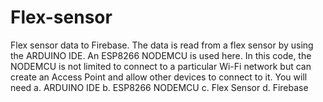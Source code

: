 # Flex-sensor
Flex sensor data to Firebase.
The data is read from a flex sensor by using the ARDUINO IDE. 
An ESP8266 NODEMCU is used here. 
In this code, the NODEMCU is not limited to connect to a particular Wi-Fi network but can create an Access Point and allow other devices to connect to it.
You will need
a. ARDUINO IDE
b. ESP8266 NODEMCU
c. Flex Sensor
d. Firebase 
